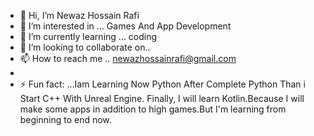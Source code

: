 - 👋 Hi, I’m Newaz Hossain Rafi 
- 👀 I’m interested in ... Games And App Development 
- 🌱 I’m currently learning ... coding 
- 💞️ I’m looking to collaborate on..
- 📫 How to reach me .. newazhossainrafi@gmail.com
- 
- ⚡ Fun fact: ...Iam Learning Now Python After Complete Python Than i Start C++ With Unreal Engine. Finally, I will learn Kotlin.Because I will make some apps in addition to high games.But I'm learning from beginning to end now. 

<!---
newazhossainrafi25/newazhossainrafi25 is a ✨ special ✨ repository because its `README.md` (this file) appears on your GitHub profile.
You can click the Preview link to take a look at your changes.
--->
